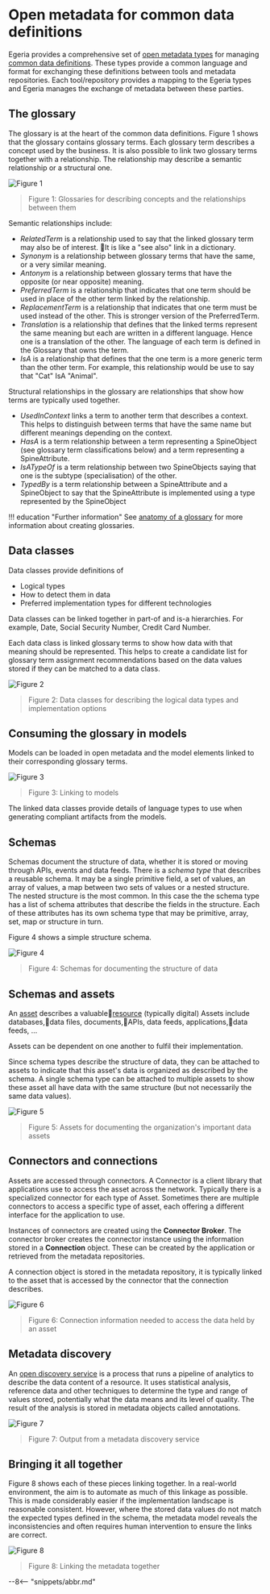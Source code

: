 <!-- SPDX-License-Identifier: CC-BY-4.0 -->
<!-- Copyright Contributors to the ODPi Egeria project. -->

# Open metadata for common data definitions

Egeria provides a comprehensive set of [open metadata types](/types) for managing [common data definitions](/practices/common-data-definitions/overview).  These types provide a common language and format for exchanging these definitions between tools and metadata repositories.  Each tool/repository provides a mapping to the Egeria types and Egeria manages the exchange of metadata between these parties.

## The glossary

The glossary is at the heart of the common data definitions. Figure 1 shows that the glossary contains glossary terms.  Each glossary term describes a concept used by the business. It is also possible to link two glossary terms together with a relationship. The relationship may describe a semantic relationship or a structural one.

![Figure 1](semantic-to-implementation-glossaries.svg)
> Figure 1: Glossaries for describing concepts and the relationships between them

Semantic relationships include:

* *RelatedTerm* is a relationship used to say that the linked glossary term may also be of interest. It is like a "see also" link in a dictionary.
* *Synonym* is a relationship between glossary terms that have the same, or a very similar meaning.
* *Antonym* is a relationship between glossary terms that have the opposite (or near opposite) meaning.
* *PreferredTerm* is a relationship that indicates that one term should be used in place of the other term linked by the relationship.
* *ReplacementTerm* is a relationship that indicates that one term must be used instead of the other. This is stronger version of the PreferredTerm.
* *Translation* is a relationship that defines that the linked terms represent the same meaning but each are written in a different language. Hence one is a translation of the other. The language of each term is defined in the Glossary that owns the term.
* *IsA* is a relationship that defines that the one term is a more generic term than the other term. For example, this relationship would be use to say that "Cat" IsA "Animal".

Structural relationships in the glossary are relationships that show how terms are typically used together. 

* *UsedInContext* links a term to another term that describes a context. This helps to distinguish between terms that have the same name but different meanings depending on the context.
* *HasA* is a term relationship between a term representing a SpineObject (see glossary term classifications below) and a term representing a SpineAttribute.
* *IsATypeOf* is a term relationship between two SpineObjects saying that one is the subtype (specialisation) of the other.
* *TypedBy* is a term relationship between a SpineAttribute and a SpineObject to say that the SpineAttribute is implemented using a type represented by the SpineObject


!!! education "Further information"
    See [anatomy of a glossary](/practices/common-data-definitions/anatomy-of-a-glossary) for more information about creating glossaries.

## Data classes

Data classes provide definitions of

 * Logical types
 * How to detect them in data
 * Preferred implementation types for different technologies

Data classes can be linked together in part-of and is-a hierarchies.  For example, Date, Social Security Number, Credit Card Number.

Each data class is linked glossary terms to show how data with that meaning should be represented. This helps to create a candidate list for glossary term assignment recommendations based on the data values stored if they can be matched to a data class.

![Figure 2](semantic-to-implementation-data-classes.svg)
> Figure 2: Data classes for describing the logical data types and implementation options

## Consuming the glossary in models

Models can be loaded in open metadata and the model elements linked to their corresponding glossary terms.

![Figure 3](semantic-to-implementation-models.svg)
> Figure 3: Linking to models

The linked data classes provide details of language types to use when generating compliant artifacts from the models.

## Schemas

Schemas document the structure of data, whether it is stored or moving through APIs, events and data feeds. There is a *schema type* that describes a reusable schema. It may be a single primitive field, a set of values, an array of values, a map between two sets of values or a nested structure. The nested structure is the most common. In this case the the schema type has a list of schema attributes that describe the fields in the structure.  Each of these attributes has its own schema type that may be primitive, array, set, map or structure in turn.

Figure 4 shows a simple structure schema.

![Figure 4](semantic-to-implementation-schemas.svg)
> Figure 4: Schemas for documenting the structure of data

## Schemas and assets

An [asset](/concepts/asset) describes a valuable[resource](/concepts/resource) (typically digital)
Assets include databases,data files, documents,APIs, data feeds, applications,data feeds, … 

Assets can be dependent on one another to fulfil their implementation.

Since schema types describe the structure of data, they can be attached to assets to indicate that this asset's data is organized as described by the schema. A single schema type can be attached to multiple assets to show these asset all have data with the same structure (but not necessarily the same data values).

![Figure 5](semantic-to-implementation-assets-and-schemas.svg)
> Figure 5: Assets for documenting the organization's important data assets

## Connectors and connections

Assets are accessed through connectors.  A Connector is a client library that applications use to access the asset across the network.  Typically there is a specialized connector for each type of Asset.  Sometimes there are multiple connectors to access a specific type of asset, each offering a different interface for  the application to use.

Instances of connectors are created using the **Connector Broker**.  The connector broker creates the connector instance using the information stored in a **Connection** object.  These can be created by the application or retrieved from the metadata repositories.

A connection object is stored in the metadata repository, it is typically linked to the asset that is accessed by the connector that the connection describes.

![Figure 6](semantic-to-implementation-connectors.svg)
> Figure 6: Connection information needed to access the data held by an asset

## Metadata discovery

An [open discovery service](/concepts/open-discovery-service) is a process that runs a pipeline of analytics to describe the data content of a resource. It uses statistical analysis, reference data and other techniques to determine the type and range of values stored, potentially what the data means and its level of quality. The result of the analysis is stored in metadata objects called annotations.

![Figure 7](semantic-to-implementation-discovery.svg)
> Figure 7: Output from a metadata discovery service

## Bringing it all together

Figure 8 shows each of these pieces linking together. In a real-world environment, the aim is to automate as much of this linkage as possible. This is made considerably easier if the implementation landscape is reasonable consistent.  However, where the stored data values do not match the expected types defined in the schema, the metadata model reveals the inconsistencies and often requires human intervention to ensure the links are correct.

![Figure 8](semantic-to-implementation-big-picture.svg)
> Figure 8: Linking the metadata together



--8<-- "snippets/abbr.md"

